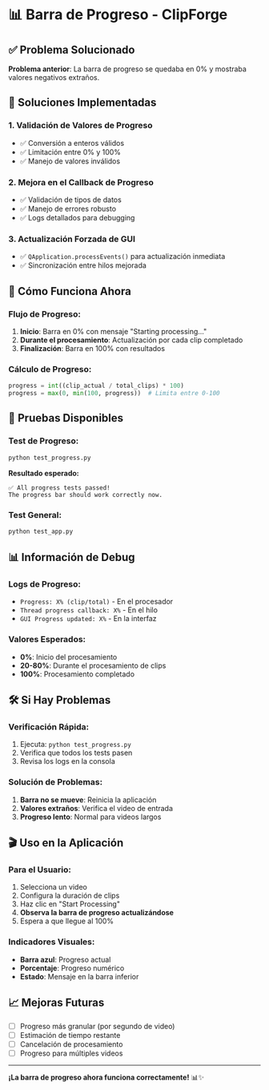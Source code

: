# 📊 Barra de Progreso - ClipForge

## ✅ Problema Solucionado

**Problema anterior**: La barra de progreso se quedaba en 0% y mostraba valores negativos extraños.

## 🔧 Soluciones Implementadas

### 1. **Validación de Valores de Progreso**
- ✅ Conversión a enteros válidos
- ✅ Limitación entre 0% y 100%
- ✅ Manejo de valores inválidos

### 2. **Mejora en el Callback de Progreso**
- ✅ Validación de tipos de datos
- ✅ Manejo de errores robusto
- ✅ Logs detallados para debugging

### 3. **Actualización Forzada de GUI**
- ✅ `QApplication.processEvents()` para actualización inmediata
- ✅ Sincronización entre hilos mejorada

## 🎯 Cómo Funciona Ahora

### Flujo de Progreso:
1. **Inicio**: Barra en 0% con mensaje "Starting processing..."
2. **Durante el procesamiento**: Actualización por cada clip completado
3. **Finalización**: Barra en 100% con resultados

### Cálculo de Progreso:
```python
progress = int((clip_actual / total_clips) * 100)
progress = max(0, min(100, progress))  # Limita entre 0-100
```

## 🧪 Pruebas Disponibles

### Test de Progreso:
```bash
python test_progress.py
```

**Resultado esperado:**
```
✅ All progress tests passed!
The progress bar should work correctly now.
```

### Test General:
```bash
python test_app.py
```

## 📊 Información de Debug

### Logs de Progreso:
- `Progress: X% (clip/total)` - En el procesador
- `Thread progress callback: X%` - En el hilo
- `GUI Progress updated: X%` - En la interfaz

### Valores Esperados:
- **0%**: Inicio del procesamiento
- **20-80%**: Durante el procesamiento de clips
- **100%**: Procesamiento completado

## 🛠️ Si Hay Problemas

### Verificación Rápida:
1. Ejecuta: `python test_progress.py`
2. Verifica que todos los tests pasen
3. Revisa los logs en la consola

### Solución de Problemas:
1. **Barra no se mueve**: Reinicia la aplicación
2. **Valores extraños**: Verifica el video de entrada
3. **Progreso lento**: Normal para videos largos

## 🎬 Uso en la Aplicación

### Para el Usuario:
1. Selecciona un video
2. Configura la duración de clips
3. Haz clic en "Start Processing"
4. **Observa la barra de progreso actualizándose**
5. Espera a que llegue al 100%

### Indicadores Visuales:
- **Barra azul**: Progreso actual
- **Porcentaje**: Progreso numérico
- **Estado**: Mensaje en la barra inferior

## 📈 Mejoras Futuras

- [ ] Progreso más granular (por segundo de video)
- [ ] Estimación de tiempo restante
- [ ] Cancelación de procesamiento
- [ ] Progreso para múltiples videos

---

**¡La barra de progreso ahora funciona correctamente!** 📊✨ 